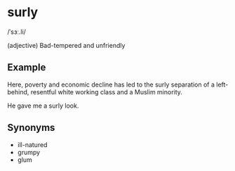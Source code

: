 # surly

/ˈsɜː.li/

(adjective) Bad-tempered and unfriendly

## Example

Here, poverty and economic decline has led to the surly separation of a left-behind, resentful white working class and a Muslim minority.

He gave me a surly look.

## Synonyms
+ ill-natured
+ grumpy
+ glum
